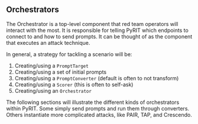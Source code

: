 ## Orchestrators

The Orchestrator is a top-level component that red team operators will interact with the most. It is responsible for telling PyRIT which endpoints to connect to and how to send prompts. It can be thought of as the component that executes an attack technique.

In general, a strategy for tackling a scenario will be:

1. Creating/using a `PromptTarget`
2. Creating/using a set of initial prompts
3. Creating/using a `PromptConverter` (default is often to not transform)
4. Creating/using a `Scorer` (this is often to self-ask)
5. Creating/using an `Orchestrator`

The following sections will illustrate the different kinds of orchestrators within PyRIT. Some simply send prompts and run them through converters. Others instantiate more complicated attacks, like PAIR, TAP, and Crescendo.